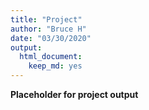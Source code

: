 ```yaml
---
title: "Project"
author: "Bruce H"
date: "03/30/2020"
output: 
  html_document: 
    keep_md: yes
---
```




**Placeholder for project output**
